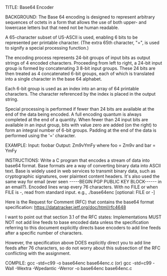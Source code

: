 TITLE: Base64 Encoder

BACKGROUND: 
The Base 64 encoding is designed to represent arbitrary sequences of octets in a form that allows the use of both upper- and lowercase letters but that need not be human readable.

A 65-character subset of US-ASCII is used, enabling 6 bits to be represented per printable character.  (The extra 65th character, "=", is used to signify a special processing function.)

The encoding process represents 24-bit groups of input bits as output strings of 4 encoded characters.  Proceeding from left to right, a 24-bit input group is formed by concatenating 3 8-bit input groups. These 24 bits are then treated as 4 concatenated 6-bit groups, each of which is translated into a single character in the base 64 alphabet.

Each 6-bit group is used as an index into an array of 64 printable characters.  The character referenced by the index is placed in the output string.

Special processing is performed if fewer than 24 bits are available at the end of the data being encoded.  A full encoding quantum is always completed at the end of a quantity.  When fewer than 24 input bits are available in an input group, bits with value zero are added (on the right) to form an integral number of 6-bit groups.  Padding at the end of the data is performed using the '=' character.

EXAMPLE:
Input: foobar
Output: Zm9vYmFy
where foo = Zm9v and bar = YmFy

INSTRUCTIONS: 
Write a C program that encodes a stream of data into base64 format. Base<N> formats are a way of converting binary data into ASCII text. Base<N> is widely used in web services to transmit binary data, such as cryptographic signatures, over plaintext content headers. It's also used the same way for email (ever seen -----BEGIN PGP PUBLIC KEY BLOCK------ in an email?).
Encoded lines wrap every 76 characters. 
With no FILE or when FILE is -, read from standard input. 
e.g., ./base64enc [optional: FILE or -]

Here is the Request for Comment (RFC) that contains the base64 format specification: https://datatracker.ietf.org/doc/html/rfc4648
  
I want to point out that section 3.1 of the RFC states:
Implementations MUST NOT not add line feeds to base encoded data unless the specification referring to this document explicitly directs base encoders to add line feeds after a specific number of characters.

However, the specification above DOES explicitly direct you to add line feeds after 76 characters, so do not worry about this subsection of the RFC conflicting with the assignment.
  
COMPILE:
gcc -std=c99 -o base64enc base64enc.c (or)
gcc -std=c99 -Wall -Wextra -Wpedantic -Werror -o base64enc base64enc.c
